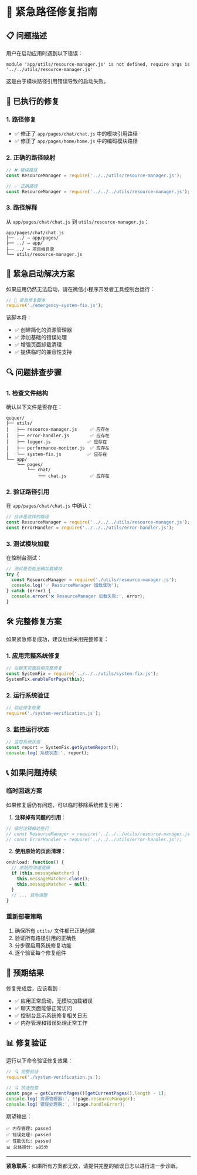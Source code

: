 # 🚨 紧急路径修复指南

## 📋 问题描述

用户在启动应用时遇到以下错误：
```
module 'app/utils/resource-manager.js' is not defined, require args is '../../utils/resource-manager.js'
```

这是由于模块路径引用错误导致的启动失败。

## 🔧 已执行的修复

### 1. 路径修复
- ✅ 修正了 `app/pages/chat/chat.js` 中的模块引用路径
- ✅ 修正了 `app/pages/home/home.js` 中的编码模块路径

### 2. 正确的路径映射
```javascript
// ❌ 错误路径
const ResourceManager = require('../../utils/resource-manager.js');

// ✅ 正确路径  
const ResourceManager = require('../../../utils/resource-manager.js');
```

### 3. 路径解释
从 `app/pages/chat/chat.js` 到 `utils/resource-manager.js`：
```
app/pages/chat/chat.js
├── ../ → app/pages/
├── ../ → app/
├── ../ → 项目根目录
└── utils/resource-manager.js
```

## 🚨 紧急启动解决方案

如果应用仍然无法启动，请在微信小程序开发者工具控制台运行：

```javascript
// 🚨 紧急修复脚本
require('./emergency-system-fix.js');
```

该脚本将：
- ✅ 创建简化的资源管理器
- ✅ 添加基础的错误处理
- ✅ 增强页面卸载清理
- ✅ 提供临时的兼容性支持

## 🔍 问题排查步骤

### 1. 检查文件结构
确认以下文件是否存在：
```
ququer/
├── utils/
│   ├── resource-manager.js     ✅ 应存在
│   ├── error-handler.js        ✅ 应存在
│   ├── logger.js              ✅ 应存在
│   ├── performance-monitor.js  ✅ 应存在
│   └── system-fix.js          ✅ 应存在
└── app/
    └── pages/
        └── chat/
            └── chat.js         ✅ 应存在
```

### 2. 验证路径引用
在 `app/pages/chat/chat.js` 中确认：
```javascript
// 应该是这样的路径
const ResourceManager = require('../../../utils/resource-manager.js');
const ErrorHandler = require('../../../utils/error-handler.js');
```

### 3. 测试模块加载
在控制台测试：
```javascript
// 测试是否能正确加载模块
try {
  const ResourceManager = require('./utils/resource-manager.js');
  console.log('✅ ResourceManager 加载成功');
} catch (error) {
  console.error('❌ ResourceManager 加载失败:', error);
}
```

## 🛠️ 完整修复方案

如果紧急修复成功，建议后续采用完整修复：

### 1. 应用完整系统修复
```javascript
// 在聊天页面启用完整修复
const SystemFix = require('../../../utils/system-fix.js');
SystemFix.enableForPage(this);
```

### 2. 运行系统验证
```javascript
// 验证修复效果
require('./system-verification.js');
```

### 3. 监控运行状态
```javascript
// 监控系统状态
const report = SystemFix.getSystemReport();
console.log('系统状态:', report);
```

## 📞 如果问题持续

### 临时回退方案
如果修复后仍有问题，可以临时移除系统修复引用：

1. **注释掉有问题的引用**：
```javascript
// 临时注释掉这些行
// const ResourceManager = require('../../../utils/resource-manager.js');
// const ErrorHandler = require('../../../utils/error-handler.js');
```

2. **使用原始的页面清理**：
```javascript
onUnload: function() {
  // 原始的清理逻辑
  if (this.messageWatcher) {
    this.messageWatcher.close();
    this.messageWatcher = null;
  }
  // ... 其他清理
}
```

### 重新部署策略
1. 确保所有 `utils/` 文件都已正确创建
2. 验证所有路径引用的正确性
3. 分步骤启用系统修复功能
4. 逐个验证每个修复组件

## 🎯 预期结果

修复完成后，应该看到：
- ✅ 应用正常启动，无模块加载错误
- ✅ 聊天页面能够正常访问
- ✅ 控制台显示系统修复相关日志
- ✅ 内存管理和错误处理正常工作

## 📊 修复验证

运行以下命令验证修复效果：
```javascript
// 🔍 完整验证
require('./system-verification.js');

// 🔍 快速检查
const page = getCurrentPages()[getCurrentPages().length - 1];
console.log('资源管理器:', !!page.resourceManager);
console.log('错误处理器:', !!page.handleError);
```

期望输出：
```
✅ 内存管理: passed
✅ 错误处理: passed  
✅ 性能优化: passed
📊 总体得分: ≥85分
```

---

**紧急联系**：如果所有方案都无效，请提供完整的错误日志以进行进一步诊断。